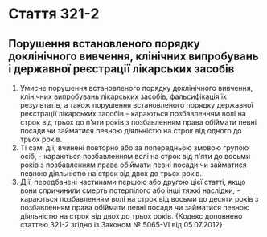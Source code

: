 Cтаття 321-2
====
Порушення встановленого порядку доклінічного вивчення, клінічних випробувань і державної реєстрації лікарських засобів
----
1. Умисне порушення встановленого порядку доклінічного вивчення, клінічних випробувань лікарських засобів, фальсифікація їх результатів, а також порушення встановленого порядку державної реєстрації лікарських засобів -
караються позбавленням волі на строк від трьох до п'яти років з позбавленням права обіймати певні посади чи займатися певною діяльністю на строк від одного до трьох років.
2. Ті самі дії, вчинені повторно або за попередньою змовою групою осіб, -
караються позбавленням волі на строк від п'яти до восьми років з позбавленням права обіймати певні посади чи займатися певною діяльністю на строк від двох до трьох років.
3. Дії, передбачені частинами першою або другою цієї статті, якщо вони спричинили смерть потерпілого або інші тяжкі наслідки, -
караються позбавленням волі на строк від восьми до десяти років з позбавленням права обіймати певні посади чи займатися певною діяльністю на строк від двох до трьох років.
{Кодекс доповнено статтею 321-2 згідно із Законом № 5065-VI від 05.07.2012}
